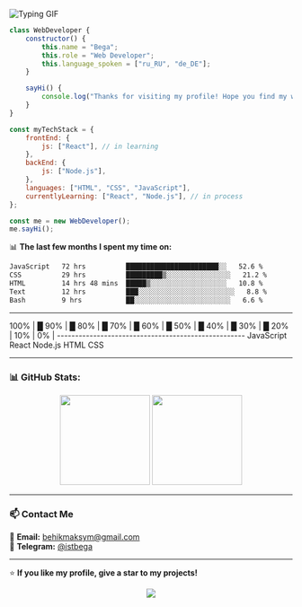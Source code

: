 ![Typing GIF](https://readme-typing-svg.herokuapp.com?size=24&font=Fira&color=f75c7e&lines=Hi,+I'm+a+Web+Developer!;Learning+JavaScript+and+Node.js)



```javascript
class WebDeveloper {
    constructor() {
        this.name = "Bega";
        this.role = "Web Developer";
        this.language_spoken = ["ru_RU", "de_DE"];
    }

    sayHi() {
        console.log("Thanks for visiting my profile! Hope you find my work interesting.");
    }
}

const myTechStack = {
    frontEnd: {
        js: ["React"], // in learning
    },
    backEnd: {
        js: ["Node.js"],
    },
    languages: ["HTML", "CSS", "JavaScript"],
    currentlyLearning: ["React", "Node.js"], // in process
};

const me = new WebDeveloper();
me.sayHi();


```

📊 **The last few months I spent my time on:**
<!--START_SECTION:waka-->

```txt
JavaScript   72 hrs          ███████████████████████░░   52.6 %
CSS          29 hrs          █████████▒░░░░░░░░░░░░░░░░   21.2 %
HTML         14 hrs 48 mins  █████▒░░░░░░░░░░░░░░░░░░░   10.8 %
Text         12 hrs          ███░░░░░░░░░░░░░░░░░░░░░░░░   8.8 %
Bash         9 hrs           ██░░░░░░░░░░░░░░░░░░░░░░░░   6.6 %
```

<!--END_SECTION:waka-->

---

100% |                             █
 90% |                         █
 80% |                     █
 70% |                 █
 60% |             █
 50% |         █
 40% |     █
 30% | █
 20% | 
 10% | 
  0% | 
        ----------------------------------------------------
           JavaScript    React    Node.js    HTML    CSS


---

### 📊 GitHub Stats:
<div align="center">
  <img height="160px" src="https://github-readme-stats.vercel.app/api?username=istbega&show_icons=true&theme=tokyonight" />
  <img height="160px" src="https://github-readme-stats.vercel.app/api/top-langs/?username=istbega&layout=compact&theme=tokyonight" />
</div>

---

### 📫 Contact Me
📩 **Email:** behikmaksym@gmail.com  
💬 **Telegram:** [@istbega](https://t.me/istbega)  

---

⭐ **If you like my profile, give a star to my projects!**  

<p align="center">
  <img src="https://capsule-render.vercel.app/api?type=waving&color=gradient&height=60&section=footer"/>
</p>

